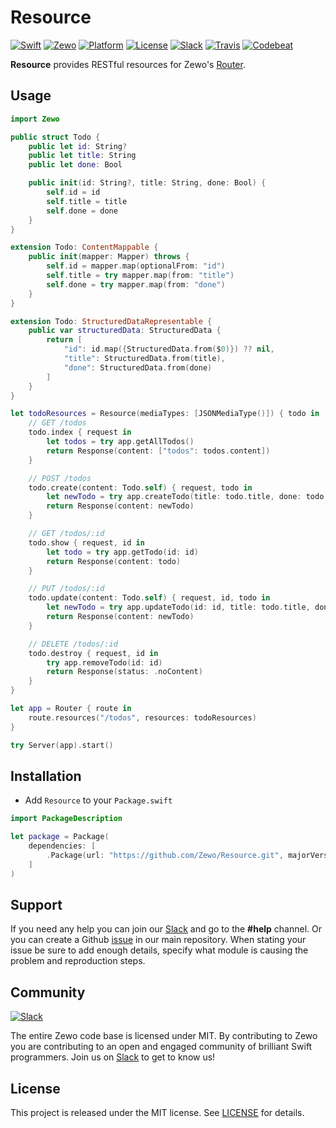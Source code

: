 # Resource

[![Swift][swift-badge]][swift-url]
[![Zewo][zewo-badge]][zewo-url]
[![Platform][platform-badge]][platform-url]
[![License][mit-badge]][mit-url]
[![Slack][slack-badge]][slack-url]
[![Travis][travis-badge]][travis-url]
[![Codebeat][codebeat-badge]][codebeat-url]

**Resource** provides RESTful resources for Zewo's [Router](https://github.com/Zewo/Router).

## Usage

```swift
import Zewo

public struct Todo {
    public let id: String?
    public let title: String
    public let done: Bool

    public init(id: String?, title: String, done: Bool) {
        self.id = id
        self.title = title
        self.done = done
    }
}

extension Todo: ContentMappable {
    public init(mapper: Mapper) throws {
        self.id = mapper.map(optionalFrom: "id")
        self.title = try mapper.map(from: "title")
        self.done = try mapper.map(from: "done")
    }
}

extension Todo: StructuredDataRepresentable {
    public var structuredData: StructuredData {
        return [
            "id": id.map({StructuredData.from($0)}) ?? nil,
            "title": StructuredData.from(title),
            "done": StructuredData.from(done)
        ]
    }
}

let todoResources = Resource(mediaTypes: [JSONMediaType()]) { todo in
    // GET /todos
    todo.index { request in
        let todos = try app.getAllTodos()
        return Response(content: ["todos": todos.content])
    }

	// POST /todos
    todo.create(content: Todo.self) { request, todo in
        let newTodo = try app.createTodo(title: todo.title, done: todo.done)
        return Response(content: newTodo)
    }

	// GET /todos/:id
    todo.show { request, id in
        let todo = try app.getTodo(id: id)
        return Response(content: todo)
    }

	// PUT /todos/:id
    todo.update(content: Todo.self) { request, id, todo in
        let newTodo = try app.updateTodo(id: id, title: todo.title, done: todo.done)
        return Response(content: newTodo)
    }

	// DELETE /todos/:id
    todo.destroy { request, id in
        try app.removeTodo(id: id)
        return Response(status: .noContent)
    }
}

let app = Router { route in
    route.resources("/todos", resources: todoResources)
}

try Server(app).start()
```

## Installation

- Add `Resource` to your `Package.swift`

```swift
import PackageDescription

let package = Package(
	dependencies: [
		.Package(url: "https://github.com/Zewo/Resource.git", majorVersion: 0, minor: 5),
	]
)
```

## Support

If you need any help you can join our [Slack](http://slack.zewo.io) and go to the **#help** channel. Or you can create a Github [issue](https://github.com/Zewo/Zewo/issues/new) in our main repository. When stating your issue be sure to add enough details, specify what module is causing the problem and reproduction steps.

## Community

[![Slack][slack-image]][slack-url]

The entire Zewo code base is licensed under MIT. By contributing to Zewo you are contributing to an open and engaged community of brilliant Swift programmers. Join us on [Slack](http://slack.zewo.io) to get to know us!

## License

This project is released under the MIT license. See [LICENSE](LICENSE) for details.

[swift-badge]: https://img.shields.io/badge/Swift-3.0-orange.svg?style=flat
[swift-url]: https://swift.org
[zewo-badge]: https://img.shields.io/badge/Zewo-0.5-FF7565.svg?style=flat
[zewo-url]: http://zewo.io
[platform-badge]: https://img.shields.io/badge/Platforms-OS%20X%20--%20Linux-lightgray.svg?style=flat
[platform-url]: https://swift.org
[mit-badge]: https://img.shields.io/badge/License-MIT-blue.svg?style=flat
[mit-url]: https://tldrlegal.com/license/mit-license
[slack-image]: http://s13.postimg.org/ybwy92ktf/Slack.png
[slack-badge]: https://zewo-slackin.herokuapp.com/badge.svg
[slack-url]: http://slack.zewo.io
[travis-badge]: https://travis-ci.org/Zewo/Resource.svg?branch=master
[travis-url]: https://travis-ci.org/Zewo/Resource
[codebeat-badge]: https://codebeat.co/badges/366388bf-7a17-4e09-8918-aef116d8eef0
[codebeat-url]: https://codebeat.co/projects/github-com-zewo-resource